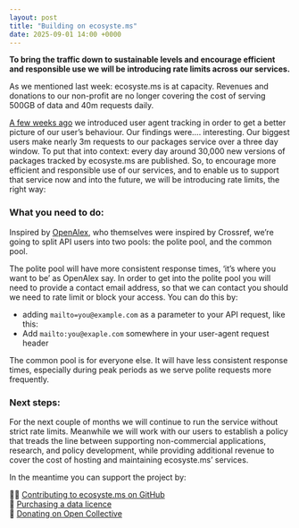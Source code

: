 ```yaml
---
layout: post
title: "Building on ecosyste.ms"
date: 2025-09-01 14:00 +0000
---
```


__To bring the traffic down to sustainable levels and encourage efficient and responsible use we will be introducing rate limits across our services.__

As we mentioned last week: ecosyste.ms is at capacity. Revenues and donations to our non-profit are no longer covering the cost of serving 500GB of data and 40m requests daily. 

[A few weeks ago](https://blog.ecosyste.ms/2025/08/15/building-on-ecosystems.html) we introduced user agent tracking in order to get a better picture of our user’s behaviour. Our findings were…. interesting. Our biggest users make nearly 3m requests to our packages service over a three day window. To put that into context: every day around 30,000 new versions of packages tracked by ecosyste.ms are published. So, to encourage more efficient and responsible use of our services, and to enable us to support that service now and into the future, we will be introducing rate limits, the right way:

### What you need to do:

Inspired by [OpenAlex](https://blog.ecosyste.ms/2025/08/15/building-on-ecosystems.html), who themselves were inspired by Crossref, we’re going to split API users into two pools: the polite pool, and the common pool. 

The polite pool will have more consistent response times, ‘it’s where you want to be’ as OpenAlex say. In order to get into the polite pool you will need to provide a contact email address, so that we can contact you should we need to rate limit or block your access. You can do this by:

- adding `mailto=you@example.com` as a parameter to your API request, like this: 
- Add `mailto:you@exaple.com` somewhere in your user-agent request header

The common pool is for everyone else. It will have less consistent response times, especially during peak periods as we serve polite requests more frequently. 

### Next steps:

For the next couple of months we will continue to run the service without strict rate limits. Meanwhile we will work with our users to establish a policy that treads the line between supporting non-commercial applications, research, and policy development, while providing additional revenue to cover the cost of hosting and maintaining ecosyste.ms’ services. 

In the meantime you can support the project by:

👩‍💻 [Contributing to ecosyste.ms on GitHub](https://github.com/ecosyste-ms) <br/>
🤝 [Purchasing a data licence](https://ecosyste.ms/commercial) <br/>
🙏 [Donating on Open Collective](https://opencollective.com/ecosystems)
